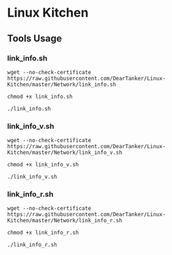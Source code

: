 # Linux Kitchen

## Tools Usage

###  link_info.sh

```
wget --no-check-certificate https://raw.githubusercontent.com/DearTanker/Linux-Kitchen/master/Network/link_info.sh

chmod +x link_info.sh

./link_info.sh
```

###  link_info_v.sh

```
wget --no-check-certificate https://raw.githubusercontent.com/DearTanker/Linux-Kitchen/master/Network/link_info_v.sh

chmod +x link_info_v.sh

./link_info_v.sh
```

###  link_info_r.sh

```
wget --no-check-certificate https://raw.githubusercontent.com/DearTanker/Linux-Kitchen/master/Network/link_info_r.sh

chmod +x link_info_r.sh

./link_info_r.sh
```